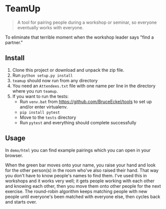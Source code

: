 
# TeamUp

> A tool for pairing people during a workshop or seminar, so everyone eventually works with everyone.

To eliminate that terrible moment when the workshop leader says "find a partner."

## Install

1. Clone this project or download and unpack the zip file.
2. Run `python setup.py install`
3. `teamup` should now run from any directory
4. You need an `Attendees.txt` file with one name per line in the directory where you run `teamup`.
5. If you want to run the tests:
   - Run `venv.bat` from https://github.com/BruceEckel/tools to set up and/or enter virtualenv.
   - `pip install pytest`
   - Move to the `tests` directory
   - Run `pytest` and everything should complete successfully

## Usage

In `demo/html` you can find example pairings which you can open in your
browser.

When the green bar moves onto your name, you raise your hand and look for the
other person(s) in the room who've also raised their hand. That way you don't
have to know people's names to find them. I've used this in workshops and it
works very well; it gets people working with each other and knowing each other,
then you move them onto other people for the next exercise. The round-robin
algorithm keeps matching people with new people until everyone's been matched
with everyone else, then cycles back and starts over.
